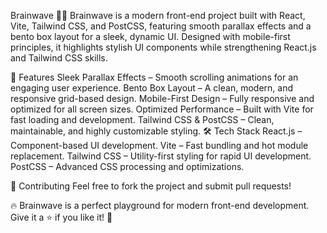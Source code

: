 Brainwave 🧠✨
Brainwave is a modern front-end project built with React, Vite, Tailwind CSS, and PostCSS, featuring smooth parallax effects and a bento box layout for a sleek, dynamic UI. Designed with mobile-first principles, it highlights stylish UI components while strengthening React.js and Tailwind CSS skills.

🚀 Features
Sleek Parallax Effects – Smooth scrolling animations for an engaging user experience.
Bento Box Layout – A clean, modern, and responsive grid-based design.
Mobile-First Design – Fully responsive and optimized for all screen sizes.
Optimized Performance – Built with Vite for fast loading and development.
Tailwind CSS & PostCSS – Clean, maintainable, and highly customizable styling.
🛠️ Tech Stack
React.js – Component-based UI development.
Vite – Fast bundling and hot module replacement.
Tailwind CSS – Utility-first styling for rapid UI development.
PostCSS – Advanced CSS processing and optimizations.

🤝 Contributing
Feel free to fork the project and submit pull requests!

🔥 Brainwave is a perfect playground for modern front-end development. Give it a ⭐ if you like it! 🚀
